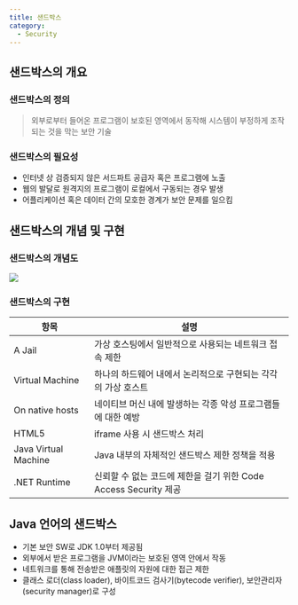 ```yaml
---
title: 샌드박스
category:
  - Security
---
```


## 샌드박스의 개요
### 샌드박스의 정의
> 외부로부터 들어온 프로그램이 보호된 영역에서 동작해 시스템이 부정하게 조작되는 것을 막는 보안 기술

### 샌드박스의 필요성
* 인터넷 상 검증되지 않은 서드파트 공급자 혹은 프로그램에 노출
* 웹의 발달로 원격지의 프로그램이 로컬에서 구동되는 경우 발생
* 어플리케이션 혹은 데이터 간의 모호한 경계가 보안 문제를 일으킴

## 샌드박스의 개념 및 구현
### 샌드박스의 개념도
![](http://cdn.ttgtmedia.com/rms/misc/ssSandbox.png)

### 샌드박스의 구현

|항목|설명|
|---|---|
|A Jail|가상 호스팅에서 일반적으로 사용되는 네트워크 접속 제한|
|Virtual Machine|하나의 하드웨어 내에서 논리적으로 구현되는 각각의 가상 호스트|
|On native hosts|네이티브 머신 내에 발생하는 각종 악성 프로그램들에 대한 예방|
|HTML5|iframe 사용 시 샌드박스 처리|
|Java Virtual Machine|Java 내부의 자체적인 샌드박스 제한 정책을 적용|
|.NET Runtime|신뢰할 수 없는 코드에 제한을 걸기 위한 Code Access Security 제공|

## Java 언어의 샌드박스
* 기본 보안 SW로 JDK 1.0부터 제공됨
* 외부에서 받은 프로그램을 JVM이라는 보호된 영역 안에서 작동
* 네트워크를 통해 전송받은 애플릿의 자원에 대한 접근 제한
* 클래스 로더(class loader), 바이트코드 검사기(bytecode verifier), 보안관리자(security manager)로 구성
